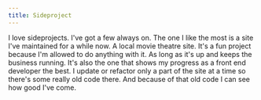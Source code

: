 ```yaml
---
title: Sideproject
---
```


I love sideprojects. I've got a few always on. The one I like the most is a site I've maintained for a while now. A local movie theatre site. It's a fun project because I'm allowed to do anything with it. As long as it's up and keeps the business running. It's also the one that shows my progress as a front end developer the best. I update or refactor only a part of the site at a time so there's some really old code there. And because of that old code I can see how good I've come.
